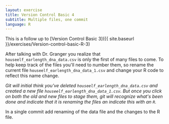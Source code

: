 ```yaml
---
layout: exercise
title: Version Control Basic 4
subtitle: Multiple files, one commit
language: R
---
```


This is a follow up to
[Version Control Basic 3]({{ site.baseurl }}/exercises/Version-control-basic-R-3)


After talking with Dr. Granger you realize that
`houseelf_earlength_dna_data.csv` is only the first of many files to come. To
help keep track of the files you'll need to number them, so rename the current
file `houseelf_earlength_dna_data_1.csv` and change your R code to reflect this
name change.

*Git will initial think you've deleted `houseelf_earlength_dna_data.csv` and
created a new file `houseelf_earlength_dna_data_1.csv`. But once you click on
both the old and new files to stage them, git will recognize what's been done
and indicate that it is renaming the files an indicate this with an `R`.*

In a single commit add renaming of the data file and the changes to the R file.
